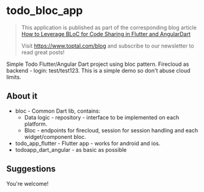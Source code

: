 # todo_bloc_app

>This application is published as part of the corresponding blog article [How to Leverage BLoC for Code Sharing in Flutter and AngularDart](https://www.toptal.com/cross-platform/code-sharing-angular-dart-flutter-bloc)
>
>Visit https://www.toptal.com/blog and subscribe to our newsletter to read great posts!


Simple Todo Flutter/Angular Dart project using bloc pattern. Firecloud as backend - login: test/test123.
This is a simple demo so don't abuse cloud limits.

## About it

 * bloc - Common Dart lib, contains: 
    - Data logic - repository - interface to be implemented on each platform. 
    - Bloc - endpoints for firecloud, session for session handling and each widget/component bloc.
  * todo_app_flutter - Flutter app - works for android and ios.
  * todoapp_dart_angular - as basic as possible
  
## Suggestions
You're welcome!
 
